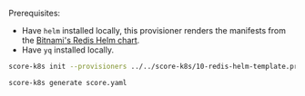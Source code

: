Prerequisites:
- Have `helm` installed locally, this provisioner renders the manifests from the [Bitnami's Redis Helm chart](https://bitnami.com/stack/redis/helm).
- Have `yq` installed locally.

```bash
score-k8s init --provisioners ../../score-k8s/10-redis-helm-template.provisioners.yaml

score-k8s generate score.yaml
```